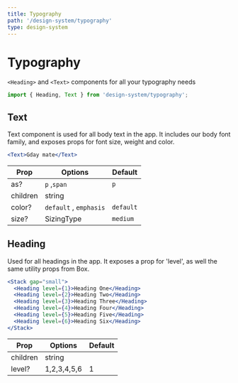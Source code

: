 ```yaml
---
title: Typography
path: '/design-system/typography'
type: design-system
---
```


# Typography

`<Heading>` and `<Text>` components for all your typography needs

```jsx
import { Heading, Text } from 'design-system/typography';
```

## Text

Text component is used for all body text in the app. It includes our body font family, and exposes props for font size, weight and color.

```jsx live
<Text>Gday mate</Text>
```

| Prop     | Options                | Default   |
| -------- | ---------------------- | --------- |
| as?      | `p` ,`span`            | `p`       |
| children | string                 |           |
| color?   | `default` , `emphasis` | `default` |
| size?    | SizingType             | `medium`  |

## Heading

Used for all headings in the app. It exposes a prop for 'level', as well the same utility props from Box.

```jsx live
<Stack gap="small">
  <Heading level={1}>Heading One</Heading>
  <Heading level={2}>Heading Two</Heading>
  <Heading level={3}>Heading Three</Heading>
  <Heading level={4}>Heading Four</Heading>
  <Heading level={5}>Heading Five</Heading>
  <Heading level={6}>Heading Six</Heading>
</Stack>
```

| Prop     | Options     | Default |
| -------- | ----------- | ------- |
| children | string      |         |
| level?   | 1,2,3,4,5,6 | 1       |
